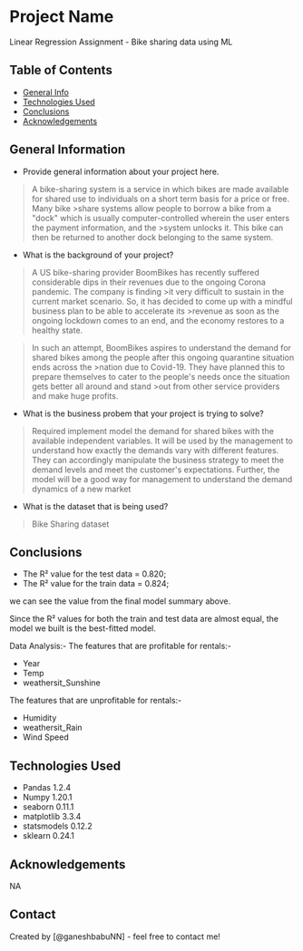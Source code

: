# Project Name
Linear Regression Assignment - Bike sharing data using ML

## Table of Contents
* [General Info](#general-information)
* [Technologies Used](#technologies-used)
* [Conclusions](#conclusions)
* [Acknowledgements](#acknowledgements)

<!-- You can include any other section that is pertinent to your problem -->

## General Information
- Provide general information about your project here.
> A bike-sharing system is a service in which bikes are made available for shared use to individuals on a short term basis for a price or free. Many bike >share systems allow people to borrow a bike from a "dock" which is usually computer-controlled wherein the user enters the payment information, and the >system unlocks it. This bike can then be returned to another dock belonging to the same system.

- What is the background of your project?
>A US bike-sharing provider BoomBikes has recently suffered considerable dips in their revenues due to the ongoing Corona pandemic. The company is finding >it very difficult to sustain in the current market scenario. So, it has decided to come up with a mindful business plan to be able to accelerate its >revenue as soon as the ongoing lockdown comes to an end, and the economy restores to a healthy state.

>In such an attempt, BoomBikes aspires to understand the demand for shared bikes among the people after this ongoing quarantine situation ends across the >nation due to Covid-19. They have planned this to prepare themselves to cater to the people's needs once the situation gets better all around and stand >out from other service providers and make huge profits.

- What is the business probem that your project is trying to solve?

>Required implement model the demand for shared bikes with the available independent variables. It will be used by the management to understand how exactly the demands vary with different features. They can accordingly manipulate the business strategy to meet the demand levels and meet the customer's expectations. Further, the model will be a good way for management to understand the demand dynamics of a new market

- What is the dataset that is being used?
>Bike Sharing dataset

<!-- You don't have to answer all the questions - just the ones relevant to your project. -->

## Conclusions
<ul>
    <li>The R² value for the test data = 0.820;</li>
    <li>The R² value for the train data = 0.824;</li>
    
</ul>
we can see the value from the final model summary above. 

Since the R² values for both the train and test data are almost equal, the model we built is the best-fitted model.

Data Analysis:-
The features that are profitable for rentals:- 
<ul>
<li>Year</li>
<li>Temp</li>
<li>weathersit_Sunshine</li>
</ul>
The features that are unprofitable for rentals:-
<ul>
<li>Humidity</li>
<li>weathersit_Rain</li>
<li>Wind Speed</li>
</ul>

<!-- You don't have to answer all the questions - just the ones relevant to your project. -->

## Technologies Used
- Pandas 1.2.4
- Numpy 1.20.1
- seaborn 0.11.1
- matplotlib 3.3.4
- statsmodels 0.12.2
- sklearn 0.24.1

<!-- As the libraries versions keep on changing, it is recommended to mention the version of library used in this project -->

## Acknowledgements
NA

## Contact
Created by [@ganeshbabuNN] - feel free to contact me!


<!-- Optional -->
<!-- ## License -->
<!-- This project is open source and available under the [... License](). -->

<!-- You don't have to include all sections - just the one's relevant to your project -->
